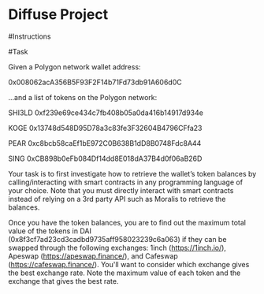 # Diffuse Project

#Instructions


#Task

Given a Polygon network wallet address:

0x008062acA356B5F93F2F14b71Fd73db91A606d0C


…and a list of tokens on the Polygon network:

SHI3LD 0xf239e69ce434c7fb408b05a0da416b14917d934e

KOGE 0x13748d548D95D78a3c83fe3F32604B4796CFfa23

PEAR 0xc8bcb58caEf1bE972C0B638B1dD8B0748Fdc8A44

SING 0xCB898b0eFb084Df14dd8E018dA37B4d0f06aB26D 


Your task is to first investigate how to retrieve the wallet’s token balances by calling/interacting with smart contracts in any programming language of your choice. Note that you must directly interact with smart contracts instead of relying on a 3rd party API such as Moralis to retrieve the balances.


Once you have the token balances, you are to find out the maximum total value of the tokens in DAI (0x8f3cf7ad23cd3cadbd9735aff958023239c6a063) if they can be swapped through the following exchanges: 1inch (https://1inch.io/), Apeswap (https://apeswap.finance/), and Cafeswap (https://cafeswap.finance/). You'll want to consider which exchange gives the best exchange rate. Note the maximum value of each token and the exchange that gives the best rate.